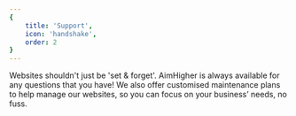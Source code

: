 ```yaml
---
{
	title: 'Support',
	icon: 'handshake',
	order: 2
}
---
```


Websites shouldn't just be 'set & forget'. AimHigher is always available for any questions that you have! We also offer customised maintenance plans to help manage our websites, so you can focus on your business’ needs, no fuss.
